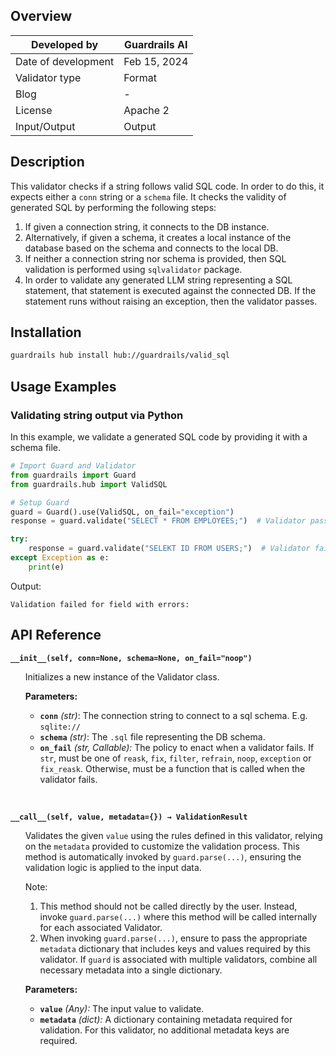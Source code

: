 ## Overview

| Developed by | Guardrails AI |
| --- | --- |
| Date of development | Feb 15, 2024 |
| Validator type | Format |
| Blog | - |
| License | Apache 2 |
| Input/Output | Output |

## Description

This validator checks if a string follows valid SQL code. In order to do this, it expects either a `conn` string or a `schema` file. It checks the validity of generated SQL by performing the following steps:

1. If given a connection string, it connects to the DB instance.
2. Alternatively, if given a schema, it creates a local instance of the database based on the schema and connects to the local DB.
3. If neither a connection string nor schema is provided, then SQL validation is performed using `sqlvalidator` package.
4. In order to validate any generated LLM string representing a SQL statement, that statement is executed against the connected DB. If the statement runs without raising an exception, then the validator passes.

## Installation

```bash
guardrails hub install hub://guardrails/valid_sql
```

## Usage Examples

### Validating string output via Python

In this example, we validate a generated SQL code by providing it with a schema file.

```python
# Import Guard and Validator
from guardrails import Guard
from guardrails.hub import ValidSQL

# Setup Guard
guard = Guard().use(ValidSQL, on_fail="exception")
response = guard.validate("SELECT * FROM EMPLOYEES;")  # Validator passes

try:
    response = guard.validate("SELEKT ID FROM USERS;")  # Validator fails
except Exception as e:
    print(e)
```
Output:
```console
Validation failed for field with errors:
```

## API Reference

**`__init__(self, conn=None, schema=None, on_fail="noop")`**
<ul>

Initializes a new instance of the Validator class.

**Parameters:**

- **`conn`** _(str)_: The connection string to connect to a sql schema. E.g. `sqlite://`
- **`schema`** _(str)_: The `.sql` file representing the DB schema.
- **`on_fail`** *(str, Callable):* The policy to enact when a validator fails. If `str`, must be one of `reask`, `fix`, `filter`, `refrain`, `noop`, `exception` or `fix_reask`. Otherwise, must be a function that is called when the validator fails.

</ul>

<br>

**`__call__(self, value, metadata={}) → ValidationResult`**

<ul>

Validates the given `value` using the rules defined in this validator, relying on the `metadata` provided to customize the validation process. This method is automatically invoked by `guard.parse(...)`, ensuring the validation logic is applied to the input data.

Note:

1. This method should not be called directly by the user. Instead, invoke `guard.parse(...)` where this method will be called internally for each associated Validator.
2. When invoking `guard.parse(...)`, ensure to pass the appropriate `metadata` dictionary that includes keys and values required by this validator. If `guard` is associated with multiple validators, combine all necessary metadata into a single dictionary.

**Parameters:**

- **`value`** *(Any):* The input value to validate.
- **`metadata`** *(dict):* A dictionary containing metadata required for validation. For this validator, no additional metadata keys are required.
</ul>
